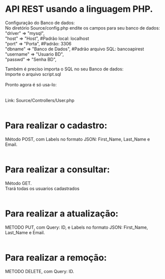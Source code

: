 # API REST usando a linguagem PHP.
Configuração do Banco de dados:<br/>
No diretório Source/config.php endite os campos para seu banco de dados:<br/>
"driver" => "mysql",<br/>
"host" => "Host", #Padrão local: localhost<br/>
"port" => "Porta", #Padrão: 3306<br/>
"dbname" => "Banco de Dados", #Padrão arquivo SQL: bancoapirest<br/>
"username" => "Usuario BD",<br/>
"passwd" => "Senha BD",<br/>

 Também é preciso importa o SQL no seu Banco de dados:<br/>
 Importe o arquivo script.sql<br/>
<br/>
 Pronto agora é só usa-lo: <br/>
<br/>
<br/>
 Link: Source/Controllers/User.php<br/>
<br/>
# Para realizar o cadastro:<br/>
   Método POST, com Labels no formato JSON: First_Name, Last_Name e Email.<br/>
<br/>
# Para realizar a consultar:<br/>
   Método GET.<br/>
   Trará todas os usuarios cadastrados<br/>
<br/>
# Para realizar a atualização:<br/>
   METODO PUT, com Query: ID, e Labels no formato JSON: First_Name, Last_Name e Email.<br/>
   <br/>
# Para realizar a remoção:<br/>
   METODO DELETE, com Query: ID.<br/>
